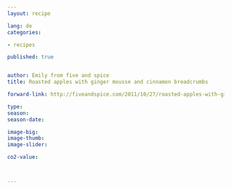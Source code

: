 ```yaml
---
layout: recipe

lang: de
categories:

- recipes

published: true


author: Emily from five and spice
title: Roasted apples with ginger mousse and cinnamon breadcrumbs

forward-link: http://fiveandspice.com/2011/10/27/roasted-apples-with-ginger-mousse-and-cinnamon-breadcrumbs/

type: 
season: 
season-date:  

image-big: 
image-thumb: 
image-slider: 

co2-value: 



---
```

